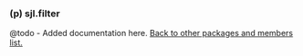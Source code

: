 ### (p) sjl.filter
@todo - Added documentation here.
[Back to other packages and members list.](#other-packages-and-members)

